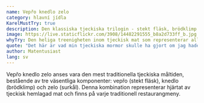 ```yaml
---
name: Vepřo knedlo zelo
category: hlavní jídla
KarelMustTry: true
description: Den klassiska tjeckiska trilogin - stekt fläsk, brödklimp och surkål
image: https://live.staticflickr.com/3908/14482291555_b8a2d733ff_b.jpg
whyTry: Den heliga treenigheten inom tjeckisk mat som representerar allt som traditionell tjeckisk mat står för. Mört stekt fläsk, fluffiga brödklimp för att suga upp saften och syrlig surkål. Varje komponent balanserar perfekt de andra.
quote: "Det här är vad min tjeckiska mormor skulle ha gjort om jag hade haft en. Så traditionellt och mättande - jag kunde inte röra mig på en timme!"
author: Matentusiast
lang: sv
---
```


Vepřo knedlo zelo anses vara den mest traditionella tjeckiska måltiden, bestående av tre väsentliga komponenter: vepřo (stekt fläsk), knedlo (brödklimp) och zelo (surkål). Denna kombination representerar hjärtat av tjeckisk hemlagad mat och finns på varje traditionell restaurangmeny.